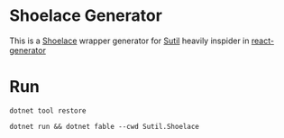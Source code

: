 # Shoelace Generator

This is a [Shoelace](https://github.com/shoelace-style/shoelace) wrapper generator for [Sutil](https://github.com/davedawkins/Sutil) heavily inspider in [react-generator](https://github.com/shoelace-style/react-generator)

# Run
```
dotnet tool restore

dotnet run && dotnet fable --cwd Sutil.Shoelace
```